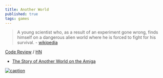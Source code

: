 ```yaml
---
title: Another World
published: true
tags: games
---
```

>  A young scientist who, as a result of an experiment gone wrong, finds himself on a dangerous alien world where he is forced to fight for his survival. - [wikipedia](https://en.wikipedia.org/wiki/Another_World_(video_game))

[Code Review](http://fabiensanglard.net/anotherWorld_code_review/) / [HN](https://news.ycombinator.com/item?id=17320387)

- [The Story of Another World on the Amiga](https://www.youtube.com/watch?v=0iz9PJbs5rE)

[![caption](https://external-content.duckduckgo.com/iu/?u=https%3A%2F%2Fwww.macgamestore.com%2Fimages_screenshots%2Fanother-world-49895.jpg&f=1&nofb=1&ipt=c2765beb602a1599ca0b45d84e9cb3e5a21ac81cfa94be6d5ae772da37a67f19&ipo=images)](https://www.youtube.com/watch?v=utrxk5_PeEY)